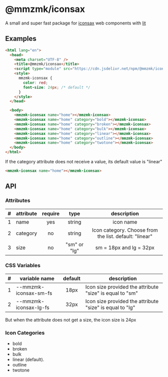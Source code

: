 # @mmzmk/iconsax

A small and super fast package for [iconsax](https://github.com/lusaxweb/iconsax) web components with [lit](https://github.com/lit/lit)

## Examples

```html
<html lang="en">
  <head>
    <meta charset="UTF-8" />
    <title>@mmzmk/iconsax</title>
    <script type="module" src="https://cdn.jsdelivr.net/npm/@mmzmk/iconsax/+esm"></script>
    <style>
      mmzmk-iconsax {
        color: red;
        font-size: 24px; /* default */
      }
    </style>
  </head>

  <body>
    <mmzmk-iconsax name="home"></mmzmk-iconsax>
    <mmzmk-iconsax name="home" category="bold"></mmzmk-iconsax>
    <mmzmk-iconsax name="home" category="broken"></mmzmk-iconsax>
    <mmzmk-iconsax name="home" category="bulk"></mmzmk-iconsax>
    <mmzmk-iconsax name="home" category="linear"></mmzmk-iconsax>
    <mmzmk-iconsax name="home" category="outline"></mmzmk-iconsax>
    <mmzmk-iconsax name="home" category="twotone"></mmzmk-iconsax>
  </body>
</html>
```

If the category attribute does not receive a value, its default value is "linear"

```html
<mmzmk-iconsax name="home"></mmzmk-iconsax>
```

## API

### Attributes

|  #  | attribute | require |     type     |                      description                       |
| :-: | --------- | :-----: | :----------: | :----------------------------------------------------: |
|  1  | name      |   yes   |    string    |                       icon name                        |
|  2  | category  |   no    |    string    | Icon category. Choose from the list. default: "linear" |
|  3  | size      |   no    | "sm" or "lg" |                sm = 18px and lg = 32px                 |

### CSS Variables

|  #  | variable name         | default | description                                              |
| :-: | --------------------- | :-----: | -------------------------------------------------------- |
|  1  | --mmzmk-iconsax-sm-fs |  18px   | Icon size provided the attribute "size" is equal to "sm" |
|  2  | --mmzmk-iconsax-lg-fs |  32px   | Icon size provided the attribute "size" is equal to "lg" |

But when the attribute does not get a size, the icon size is 24px

### Icon Categories

- bold
- broken
- bulk
- linear (default).
- outline
- twotone
